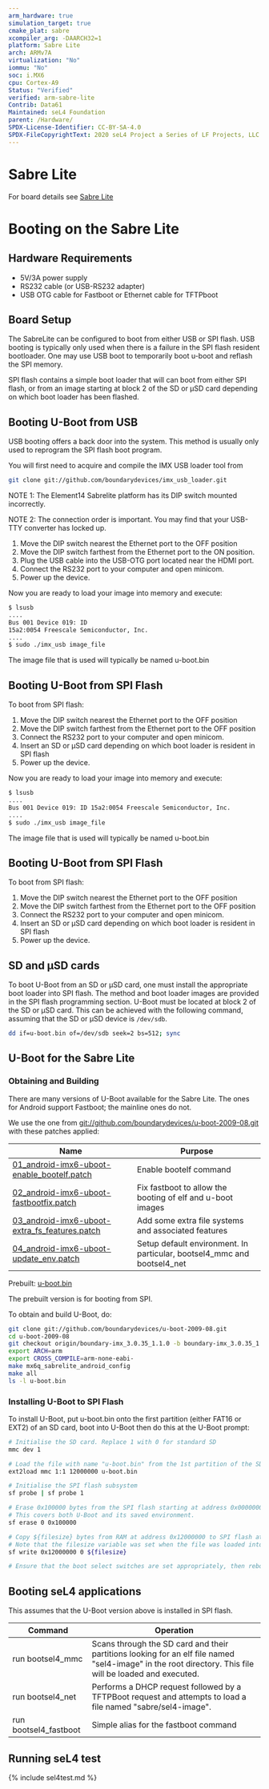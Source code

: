 ```yaml
---
arm_hardware: true
simulation_target: true
cmake_plat: sabre
xcompiler_arg: -DAARCH32=1
platform: Sabre Lite
arch: ARMv7A
virtualization: "No"
iommu: "No"
soc: i.MX6
cpu: Cortex-A9
Status: "Verified"
verified: arm-sabre-lite
Contrib: Data61
Maintained: seL4 Foundation
parent: /Hardware/
SPDX-License-Identifier: CC-BY-SA-4.0
SPDX-FileCopyrightText: 2020 seL4 Project a Series of LF Projects, LLC.
---
```

# Sabre Lite

For board details see
[Sabre Lite](https://boundarydevices.com/product/bd-sl-i-mx6/)

# Booting on the Sabre Lite
## Hardware Requirements
* 5V/3A power supply
* RS232 cable (or USB-RS232 adapter)
* USB OTG cable for Fastboot or Ethernet cable for TFTPboot

## Board Setup
 The SabreLite can be configured to boot from either
USB or SPI flash. USB booting is typically only used when there is a
failure in the SPI flash resident bootloader. One may use USB boot to
temporarily boot u-boot and reflash the SPI memory.

SPI flash contains a simple boot loader that will can boot from either
SPI flash, or from an image starting at block 2 of the SD or μSD card
depending on which boot loader has been flashed.

## Booting U-Boot from USB
 USB booting offers a back door into the
system. This method is usually only used to reprogram the SPI flash boot
program.

You will first need to acquire and compile the IMX USB loader tool from
```bash
git clone git://github.com/boundarydevices/imx_usb_loader.git
```
NOTE 1: The Element14 Sabrelite platform has its DIP switch mounted
incorrectly.

NOTE 2: The connection order is important. You may find that your
USB-TTY converter has locked up.

  1.  Move the DIP switch nearest the Ethernet port to the OFF position
  2.  Move the DIP switch farthest from the Ethernet port to the
      ON position.
  3.  Plug the USB cable into the USB-OTG port located near the
      HDMI port.
  4.  Connect the RS232 port to your computer and open minicom.
  5.  Power up the device.

Now you are ready to load your image into memory and execute:
```bash
$ lsusb
....
Bus 001 Device 019: ID
15a2:0054 Freescale Semiconductor, Inc.
....
$ sudo ./imx_usb image_file
```
The image file that is used will typically be named
u-boot.bin

## Booting U-Boot from SPI Flash
 To boot from SPI flash:

  1.  Move the DIP switch nearest the Ethernet port to the OFF position
  2.  Move the DIP switch farthest from the Ethernet port to the OFF
      position
  3.  Connect the RS232 port to your computer and open minicom.
  4.  Insert an SD or μSD card depending on which boot loader is
      resident in SPI flash
  5.  Power up the device.

Now you are ready to load your image into memory and execute:
```bash
$ lsusb
....
Bus 001 Device 019: ID 15a2:0054 Freescale Semiconductor, Inc.
....
$ sudo ./imx_usb image_file
```

The image file that is used will typically be named
u-boot.bin

## Booting U-Boot from SPI Flash
 To boot from SPI flash:

  1.  Move the DIP switch nearest the Ethernet port to the OFF position
  2.  Move the DIP switch farthest from the Ethernet port to the OFF
      position
  3.  Connect the RS232 port to your computer and open minicom.
  4.  Insert an SD or μSD card depending on which boot loader is
      resident in SPI flash
  5.  Power up the device.

## SD and μSD cards
 To boot U-Boot from an SD or μSD card, one must
install the appropriate boot loader into SPI flash. The method and boot
loader images are provided in the SPI flash programming section. U-Boot
must be located at block 2 of the SD or μSD card. This can be achieved
with the following command, assuming that the SD or μSD device is
`/dev/sdb`.
```bash
dd if=u-boot.bin of=/dev/sdb seek=2 bs=512; sync
```

## U-Boot for the Sabre Lite
### Obtaining and Building
There are many versions of U-Boot available for the Sabre
Lite. The ones for Android support Fastboot; the mainline ones do not.

We use the one from
<git://github.com/boundarydevices/u-boot-2009-08.git> with these patches
applied:

|Name |Purpose |
|-|-|
|[01_android-imx6-uboot-enable_bootelf.patch](https://sel4.systems/Info/Hardware/sabreLite/01_android-imx6-uboot-enable_bootelf.patch)|Enable bootelf command |
|[02_android-imx6-uboot-fastbootfix.patch](https://sel4.systems/Info/Hardware/sabreLite/02_android-imx6-uboot-fastbootfix.patch)|Fix fastboot to allow the booting of elf and u-boot images |
|[03_android-imx6-uboot-extra_fs_features.patch](https://sel4.systems/Info/Hardware/sabreLite/03_android-imx6-uboot-extra_fs_features.patch)|Add some extra file systems and associated features |
|[04_android-imx6-uboot-update_env.patch](https://sel4.systems/Info/Hardware/sabreLite/04_android-imx6-uboot-update_env.patch)|Setup default environment. In particular, bootsel4_mmc and bootsel4_net |

Prebuilt:
[u-boot.bin](https://sel4.systems/Info/Hardware/sabreLite/u-boot.bin)

The prebuilt version is for booting from SPI.

To obtain and build U-Boot, do:
```bash
git clone git://github.com/boundarydevices/u-boot-2009-08.git
cd u-boot-2009-08
git checkout origin/boundary-imx_3.0.35_1.1.0 -b boundary-imx_3.0.35_1.1.0
export ARCH=arm
export CROSS_COMPILE=arm-none-eabi-
make mx6q_sabrelite_android_config
make all
ls -l u-boot.bin
```
### Installing U-Boot to SPI Flash
To install U-Boot, put u-boot.bin onto the first partition (either FAT16 or
EXT2) of an SD card, boot into U-Boot then do this at the U-Boot prompt:
```bash
# Initialise the SD card. Replace 1 with 0 for standard SD
mmc dev 1

# Load the file with name "u-boot.bin" from the 1st partition of the SD card to RAM at address 0x12000000
ext2load mmc 1:1 12000000 u-boot.bin

# Initialise the SPI flash subsystem
sf probe | sf probe 1

# Erase 0x100000 bytes from the SPI flash starting at address 0x00000000
# This covers both U-Boot and its saved environment.
sf erase 0 0x100000

# Copy ${filesize} bytes from RAM at address 0x12000000 to SPI flash at address 0x00000000
# Note that the filesize variable was set when the file was loaded into RAM
sf write 0x12000000 0 ${filesize}

# Ensure that the boot select switches are set appropriately, then reboot the Sabrelite
```
## Booting seL4 applications
This assumes that the U-Boot version above is installed in SPI flash.

|Command|Operation|
|-|-|
|run bootsel4_mmc |Scans through the SD card and their partitions looking for an elf file named "sel4-image" in the root directory. This file will be loaded and executed. |
|run bootsel4_net |Performs a DHCP request followed by a TFTPBoot request and attempts to load a file named "sabre/sel4-image". |
|run bootsel4_fastboot|Simple alias for the fastboot command |

## Running seL4 test

{% include sel4test.md %}
